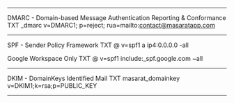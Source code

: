 -----------------------------------------------

DMARC - Domain-based Message Authentication Reporting & Conformance
TXT	_dmarc			v=DMARC1; p=reject; rua=mailto:contact@masaratapp.com

-----------------------------------------------

SPF   - Sender Policy Framework
TXT	@			v=spf1 a ip4:0.0.0.0 -all

Google Workspace Only
TXT	@			v=spf1 include:_spf.google.com ~all

-----------------------------------------------

DKIM  - DomainKeys Identified Mail
TXT	masarat_domainkey	v=DKIM1;k=rsa;p=PUBLIC_KEY

-----------------------------------------------
